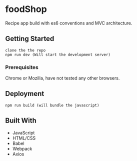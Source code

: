 # foodShop

Recipe app build with es6 conventions and MVC architecture. 

## Getting Started

````
clone the the repo
npm run dev (Will start the development server)
````

### Prerequisites

Chrome or Mozilla, have not tested any other browsers.

## Deployment

````
npm run build (will bundle the javascript) 
````

## Built With

* JavaScript
* HTML/CSS 
* Babel
* Webpack
* Axios

